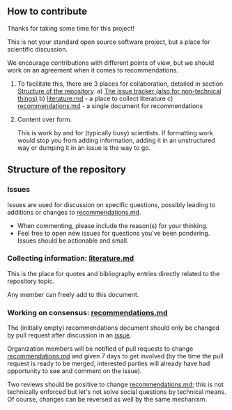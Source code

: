 ## How to contribute

Thanks for taking some time for this project!

This is not your standard open source software project, but a place
for scientific discussion.


We encourage contributions with different points of view, but we should work on an agreement when it comes to recommendations.

1. To facilitate this, there are 3 places for collaboration, detailed in section [Structure of the repository](#structure-of-the-repository).
   a) [The issue tracker (also for non-technical things)](https://github.com/grazingrays/calibration/issues)
   b) [literature.md](literature.md) - a place to collect literature
   c) [recommendations.md](recommendations.md) - a single document for recommendations
2. Content over form.

   This is work by and for (typically busy) scientists. If formatting
   work would stop you from adding information, adding it in an
   unstructured way or dumping it in an issue is the way to go.

## Structure of the repository

### Issues

Issues are used for discussion on specific questions, possibly leading
to additions or changes to [recommendations.md](recommendations.md).

- When commenting, please include the reason(s) for your thinking.
- Feel free to open new issues for questions you've been
  pondering. Issues should be actionable and small.

### Collecting information: [literature.md](./literature.md)

This is the place for quotes and bibliography entries directly related
to the repository topic.

Any member can freely add to this document.

### Working on consensus: [recommendations.md](./recommendations.md)

The (initially empty) recommendations document should only be changed
by pull request after discussion in an [issue](#issues).

Organization members will be notified of pull requests to change
[recommendations.md](recommendations.md) and given 7 days to get
involved (by the time the pull request is ready to be merged,
interested parties will already have had opportunity to see and
comment on the issue).

Two reviews should be positive to change
[recommendations.md](recommendations.md); this is not technically
enforced but let's not solve social questions by technical means.  Of
course, changes can be reversed as well by the same mechanism.
